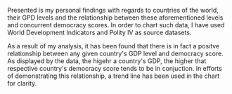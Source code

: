 Presented is my personal findings with regards to countries of the world, their GPD levels and the relationship between these aforementioned levels and concurrent democracy scores. In order to chart such data, I have used World Development Indicators and Polity IV as source datasets.

As a result of my analysis, it has been found that there is in fact a positve relationship between any given country's GDP level and democracy score. As displayed by the data, the higehr a country's GDP, the higher that respective country's democracy score tends to be in conjuction. In efforts of demonstrating this relationship, a trend line has been used in the chart for clarity.
